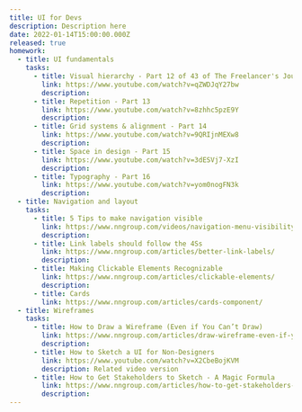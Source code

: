 ```yaml
---
title: UI for Devs
description: Description here
date: 2022-01-14T15:00:00.000Z
released: true
homework:
  - title: UI fundamentals
    tasks: 
      - title: Visual hierarchy - Part 12 of 43 of The Freelancer's Journey 
        link: https://www.youtube.com/watch?v=qZWDJqY27bw
        description: 
      - title: Repetition - Part 13
        link: https://www.youtube.com/watch?v=8zhhc5pzE9Y
        description: 
      - title: Grid systems & alignment - Part 14
        link: https://www.youtube.com/watch?v=9QRIjnMEXw8
        description: 
      - title: Space in design - Part 15
        link: https://www.youtube.com/watch?v=3dESVj7-XzI
        description: 
      - title: Typography - Part 16
        link: https://www.youtube.com/watch?v=yom0nogFN3k
        description: 
  - title: Navigation and layout
    tasks:
      - title: 5 Tips to make navigation visible
        link: https://www.nngroup.com/videos/navigation-menu-visibility/
        description: 
      - title: Link labels should follow the 4Ss
        link: https://www.nngroup.com/articles/better-link-labels/
        description: 
      - title: Making Clickable Elements Recognizable
        link: https://www.nngroup.com/articles/clickable-elements/
        description: 
      - title: Cards
        link: https://www.nngroup.com/articles/cards-component/
  - title: Wireframes
    tasks:
      - title: How to Draw a Wireframe (Even if You Can’t Draw)
        link: https://www.nngroup.com/articles/draw-wireframe-even-if-you-cant-draw/
        description: 
      - title: How to Sketch a UI for Non-Designers
        link: https://www.youtube.com/watch?v=X2CbeBojKVM
        description: Related video version
      - title: How to Get Stakeholders to Sketch - A Magic Formula
        link: https://www.nngroup.com/articles/how-to-get-stakeholders-to-sketch/
        description: 
---
```


<homeWork :home-work="homework">
</homeWork>

